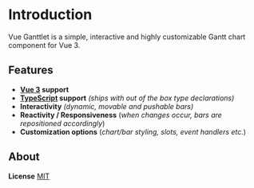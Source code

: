 # Introduction
Vue Ganttlet is a simple, interactive and highly customizable Gantt chart component for Vue 3.

## Features
- **[Vue 3](https://v3.vuejs.org/) support**
- **[TypeScript](https://www.typescriptlang.org/) support** *(ships with out of the box type declarations)*
- **Interactivity** *(dynamic, movable and pushable bars)*
- **Reactivity / Responsiveness** (*when changes occur, bars are repositioned accordingly*)
- **Customization options** (*chart/bar styling, slots, event handlers etc.*)

## About
**License** [MIT](https://choosealicense.com/licenses/mit/)
